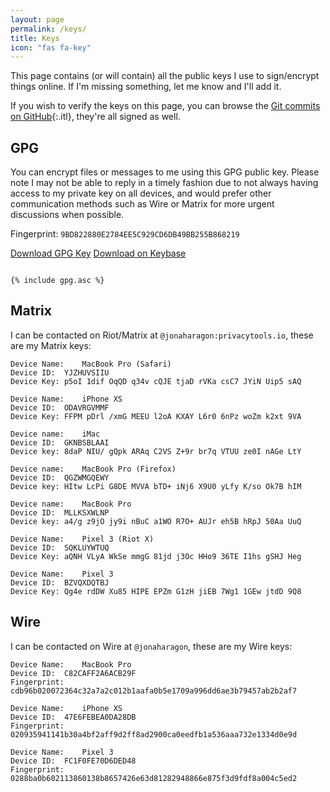 ```yaml
---
layout: page
permalink: /keys/
title: Keys
icon: "fas fa-key"
---
```


This page contains (or will contain) all the public keys I use to sign/encrypt things online. If I'm missing something, let me know and I'll add it.

If you wish to verify the keys on this page, you can browse the [Git commits on GitHub](https://github.com/JonahAragon/www.jonaharagon.com/commits/master){:.itl}, they're all signed as well.

## GPG

You can encrypt files or messages to me using this GPG public key. Please note I may not be able to reply in a timely fashion due to not always having access to my private key on all devices, and would prefer other communication methods such as Wire or Matrix for more urgent discussions when possible.

Fingerprint: `9BD822880E2784EE5C929CD6DB49BB255B868219`

<a class="btn btn-primary" href="/assets/files/gpg.asc" role="button">Download GPG Key</a>
<a class="btn btn-secondary" href="https://keybase.io/jonaharagon/pgp_keys.asc" role="button">Download on Keybase</a>


<pre class="pre-scrollable"><code>
{% include gpg.asc %}
</code></pre>

## Matrix

I can be contacted on Riot/Matrix at `@jonaharagon:privacytools.io`, these are my Matrix keys:

```
Device Name:	MacBook Pro (Safari)
Device ID:	YJZHUVSIIU
Device Key:	p5oI 1dif OqQD q34v cQJE tjaD rVKa csC7 JYiN Uip5 sAQ

Device Name:	iPhone XS
Device ID:	ODAVRGVMMF
Device Key:	FFPM pDrl /xmG MEEU l2oA KXAY L6r0 6nPz woZm k2xt 9VA

Device name:	iMac
Device ID:	GKNBSBLAAI
Device key:	8daP NIU/ gQpk ARAq C2VS Z+9r br7q VTUU ze0I nAGe LtY

Device name:	MacBook Pro (Firefox)
Device ID:	QGZWMGQEWY
Device key:	HItw LcPi G8DE MVVA bTD+ iNj6 X9U0 yLfy K/so Ok7B hIM

Device name:	MacBook Pro
Device ID:	MLLKSXWLNP
Device key:	a4/g z9jO jy9i nBuC a1WO R7O+ AUJr eh5B hRpJ 50Aa UuQ

Device Name:	Pixel 3 (Riot X)
Device ID:	SQKLUYWTUQ
Device Key:	aQNH VLyA WkSe mmgG 81jd j3Oc HHo9 36TE I1hs gSHJ Heg

Device Name:	Pixel 3
Device ID:	BZVQXDQTBJ
Device Key:	Qg4e rdDW Xu85 HIPE EPZm G1zH jiEB 7Wg1 1GEw jtdD 9Q8
```

## Wire

I can be contacted on Wire at `@jonaharagon`, these are my Wire keys:

```
Device Name:	MacBook Pro
Device ID:	C82CAFF2A6ACB29F
Fingerprint:	cdb96b020072364c32a7a2c012b1aafa0b5e1709a996dd6ae3b79457ab2b2af7

Device Name:	iPhone XS
Device ID:	47E6FEBEA0DA28DB
Fingerprint:	020935941141b30a4bf2aff9d2ff8ad2900ca0eedfb1a536aaa732e1334d0e9d

Device Name:	Pixel 3
Device ID:	FC1F0FE70D6DED48
Fingerprint:	0288ba0b602113860138b8657426e63d81282948866e875f3d9fdf8a004c5ed2
```
